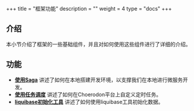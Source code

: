 +++
title = "框架功能"
description = ""
weight = 4
type = "docs"
+++

## 介绍

本小节介绍了框架的一些基础组件，并且对如何使用这些组件进行了详细的介绍。

## 功能

- [**使用Saga**](./saga) 讲述了如何在本地搭建开发环境，以支撑我们在本地进行微服务开发。
- [**使用任务调度**](./job) 讲述了如何在Choerodon平台上自定义定时任务。
- [**liquibase初始化工具**](./liquibase) 讲述了如何使用liquibase工具初始化数据。